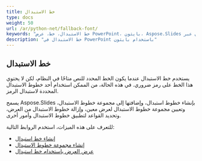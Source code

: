 ```yaml
---
title: خط الاستبدال
type: docs
weight: 50
url: /ar/python-net/fallback-font/
keywords: "خط الاستبدال، خط، عرض PowerPoint، بايثون، Aspose.Slides لـ بايثون عبر .NET"
description: "خط الاستبدال في PowerPoint باستخدام بايثون"
---
```


## **خط الاستبدال**
يستخدم خط الاستبدال عندما يكون الخط المحدد للنص متاحًا في النظام، لكن لا يحتوي هذا الخط على رمز ضروري. في هذه الحالة، من الممكن استخدام أحد خطوط الاستبدال المحددة لاستبدال الرمز.

يسمح Aspose.Slides بإنشاء خطوط استبدال، وإضافتها إلى مجموعة خطوط الاستبدال، وتعيين مجموعة خطوط الاستبدال لعرض معين، وإزالة خطوط الاستبدال من العرض، وتحديد القواعد لتطبيق خطوط الاستبدال وأمور أخرى.

للتعرف على هذه الميزات، استخدم الروابط التالية:

- [إنشاء خط استبدال](/slides/ar/python-net/create-fallback-font)
- [إنشاء مجموعة خطوط الاستبدال](/slides/ar/python-net/create-fallback-fonts-collection)
- [عرض العرض باستخدام خط استبدال](/slides/ar/python-net/render-presentation-with-fallback-font)